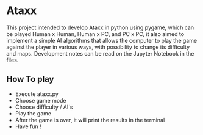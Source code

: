 # Ataxx

This project intended to develop Ataxx in python using pygame, which can be played Human x Human, Human x PC, and PC x PC, it also aimed to implement a simple AI algorithms that allows the computer to play the game against the player in various ways, with possibility to change its difficulty and maps.
Development notes can be read on the Jupyter Notebook in the files.

## How To play ##

  - Execute ataxx.py
  - Choose game mode
  - Choose difficulty / AI's
  - Play the game
  - After the game is over, it will print the results in the terminal
  - Have fun !
